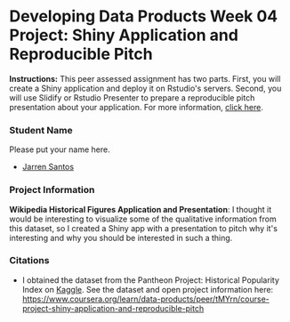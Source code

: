 # Developing Data Products Week 04 Project: Shiny Application and Reproducible Pitch
**Instructions:** This peer assessed assignment has two parts. First, you will create a Shiny application and deploy it on Rstudio's servers. Second, you will use Slidify or Rstudio Presenter to prepare a reproducible pitch presentation about your application. For more information, [click here](https://www.coursera.org/learn/data-products/peer/tMYrn/course-project-shiny-application-and-reproducible-pitch).


### Student Name
Please put your name here.
* [Jarren Santos](https://www.linkedin.com/in/jarrenls/)


### Project Information
**Wikipedia Historical Figures Application and Presentation**: I thought it would be interesting to visualize some of the qualitative information from this dataset, so I created a Shiny app with a presentation to pitch why it's interesting and why you should be interested in such a thing.


### Citations
* I obtained the dataset from the Pantheon Project: Historical Popularity Index on [Kaggle](https://www.kaggle.com/).  See the dataset and open project information here: https://www.coursera.org/learn/data-products/peer/tMYrn/course-project-shiny-application-and-reproducible-pitch
